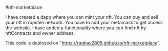 #nft-marketplace

I have created a dapp where you can mint your nft. You can buy and sell your nft in ropsten network. You have to add your metamask to get access the website. I have added a functionality where you can find nft by nftContracts and owner address.

This code is deployed on "https://raghav2805.github.io/nft-marketplace".
